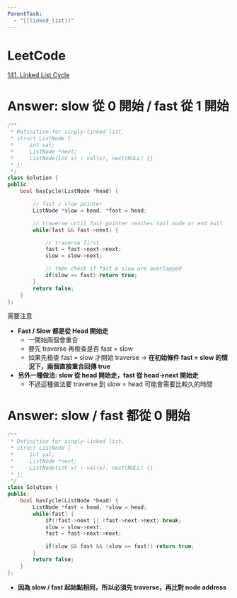 ```yaml
---
ParentTask:
  - "[[linked_list]]"
---
```


# LeetCode

[141. Linked List Cycle](https://leetcode.com/problems/linked-list-cycle/)

# Answer: slow 從 0 開始 / fast 從 1 開始
```Cpp
/**
 * Definition for singly-linked list.
 * struct ListNode {
 *     int val;
 *     ListNode *next;
 *     ListNode(int x) : val(x), next(NULL) {}
 * };
 */
class Solution {
public:
    bool hasCycle(ListNode *head) {

		// fast / slow pointer
        ListNode *slow = head, *fast = head;

		// traverse until fast pointer reaches tail node or end null
        while(fast && fast->next) {

			// traverse first
            fast = fast->next->next;
            slow = slow->next;

			// then check if fast & slow are overlapped
            if(slow == fast) return true;
        }
        return false;
    }
};
```
需要注意
- **Fast / Slow 都是從 Head 開始走**
	- 一開始兩個會重合
	- 要先 traverse 再檢查是否 fast = slow
	- 如果先檢查 fast = slow 才開始 traverse -> **在初始條件 fast = slow 的情況下，兩個直接重合回傳 true**
- **另外一種做法: slow 從 head 開始走，fast 從 head->next 開始走**
	- 不過這種做法要 traverse 到 slow = head 可能會需要比較久的時間

# Answer: slow / fast 都從 0 開始
```Cpp
/**
 * Definition for singly-linked list.
 * struct ListNode {
 *     int val;
 *     ListNode *next;
 *     ListNode(int x) : val(x), next(NULL) {}
 * };
 */
class Solution {
public:
    bool hasCycle(ListNode *head) {
        ListNode *fast = head, *slow = head;
        while(fast) {
            if(!fast->next || !fast->next->next) break;
            slow = slow->next;
            fast = fast->next->next;

            if(slow && fast && (slow == fast)) return true;
        }
        return false;
    }
};
```
- **因為 slow / fast 起始點相同，所以必須先 traverse，再比對 node address**